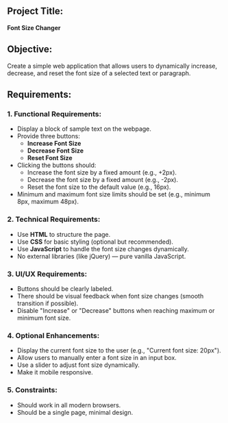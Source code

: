 ## Project Title:
**Font Size Changer**

## Objective:
Create a simple web application that allows users to dynamically increase, decrease, and reset the font size of a selected text or paragraph.

## Requirements:

### 1. Functional Requirements:
- Display a block of sample text on the webpage.
- Provide three buttons:
  - **Increase Font Size**
  - **Decrease Font Size**
  - **Reset Font Size**
- Clicking the buttons should:
  - Increase the font size by a fixed amount (e.g., +2px).
  - Decrease the font size by a fixed amount (e.g., -2px).
  - Reset the font size to the default value (e.g., 16px).
- Minimum and maximum font size limits should be set (e.g., minimum 8px, maximum 48px).

### 2. Technical Requirements:
- Use **HTML** to structure the page.
- Use **CSS** for basic styling (optional but recommended).
- Use **JavaScript** to handle the font size changes dynamically.
- No external libraries (like jQuery) — pure vanilla JavaScript.

### 3. UI/UX Requirements:
- Buttons should be clearly labeled.
- There should be visual feedback when font size changes (smooth transition if possible).
- Disable "Increase" or "Decrease" buttons when reaching maximum or minimum font size.

### 4. Optional Enhancements:
- Display the current font size to the user (e.g., "Current font size: 20px").
- Allow users to manually enter a font size in an input box.
- Use a slider to adjust font size dynamically.
- Make it mobile responsive.

### 5. Constraints:
- Should work in all modern browsers.
- Should be a single page, minimal design.